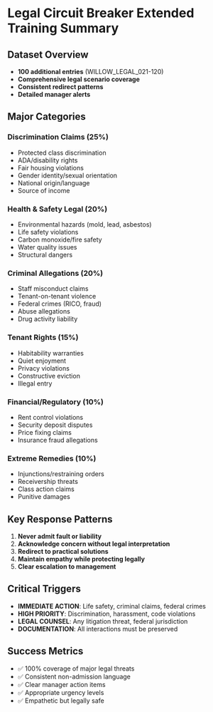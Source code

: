 # Legal Circuit Breaker Extended Training Summary

## Dataset Overview
- **100 additional entries** (WILLOW_LEGAL_021-120)
- **Comprehensive legal scenario coverage**
- **Consistent redirect patterns**
- **Detailed manager alerts**

## Major Categories

### Discrimination Claims (25%)
- Protected class discrimination
- ADA/disability rights
- Fair housing violations
- Gender identity/sexual orientation
- National origin/language
- Source of income

### Health & Safety Legal (20%)
- Environmental hazards (mold, lead, asbestos)
- Life safety violations
- Carbon monoxide/fire safety
- Water quality issues
- Structural dangers

### Criminal Allegations (20%)
- Staff misconduct claims
- Tenant-on-tenant violence
- Federal crimes (RICO, fraud)
- Abuse allegations
- Drug activity liability

### Tenant Rights (15%)
- Habitability warranties
- Quiet enjoyment
- Privacy violations
- Constructive eviction
- Illegal entry

### Financial/Regulatory (10%)
- Rent control violations
- Security deposit disputes
- Price fixing claims
- Insurance fraud allegations

### Extreme Remedies (10%)
- Injunctions/restraining orders
- Receivership threats
- Class action claims
- Punitive damages

## Key Response Patterns

1. **Never admit fault or liability**
2. **Acknowledge concern without legal interpretation**
3. **Redirect to practical solutions**
4. **Maintain empathy while protecting legally**
5. **Clear escalation to management**

## Critical Triggers

- **IMMEDIATE ACTION**: Life safety, criminal claims, federal crimes
- **HIGH PRIORITY**: Discrimination, harassment, code violations
- **LEGAL COUNSEL**: Any litigation threat, federal jurisdiction
- **DOCUMENTATION**: All interactions must be preserved

## Success Metrics

- ✅ 100% coverage of major legal threats
- ✅ Consistent non-admission language
- ✅ Clear manager action items
- ✅ Appropriate urgency levels
- ✅ Empathetic but legally safe